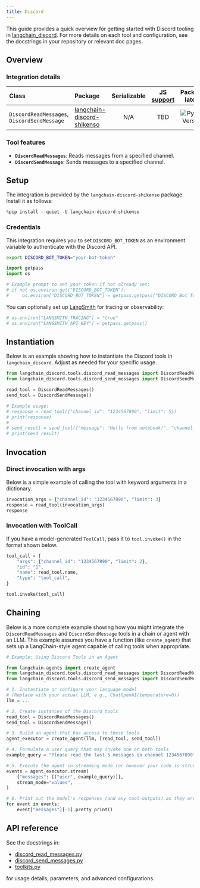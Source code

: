 ```yaml
---
title: Discord
---
```


This guide provides a quick overview for getting started with Discord tooling in [langchain_discord](/oss/integrations/tools/). For more details on each tool and configuration, see the docstrings in your repository or relevant doc pages.

## Overview

### Integration details

| Class                                | Package                                                                 | Serializable | [JS support](https://js.langchain.com/docs/integrations/tools/langchain_discord) |                                             Package latest                                              |
| :---                                 |:------------------------------------------------------------------------| :---:        | :---:                                                                           |:-------------------------------------------------------------------------------------------------------:|
| `DiscordReadMessages`, `DiscordSendMessage` | [langchain-discord-shikenso](https://github.com/Shikenso-Analytics/langchain-discord) | N/A          | TBD                                                                             | ![PyPI - Version](https://img.shields.io/pypi/v/langchain-discord-shikenso?style=flat-square&label=%20) |

### Tool features

- **`DiscordReadMessages`**: Reads messages from a specified channel.
- **`DiscordSendMessage`**: Sends messages to a specified channel.

## Setup

The integration is provided by the `langchain-discord-shikenso` package. Install it as follows:


```python
%pip install --quiet -U langchain-discord-shikenso
```

### Credentials

This integration requires you to set `DISCORD_BOT_TOKEN` as an environment variable to authenticate with the Discord API.

```bash
export DISCORD_BOT_TOKEN="your-bot-token"
```


```python
import getpass
import os

# Example prompt to set your token if not already set:
# if not os.environ.get("DISCORD_BOT_TOKEN"):
#     os.environ["DISCORD_BOT_TOKEN"] = getpass.getpass("DISCORD Bot Token:\n")
```

You can optionally set up [LangSmith](https://smith.langchain.com/) for tracing or observability:


```python
# os.environ["LANGSMITH_TRACING"] = "true"
# os.environ["LANGSMITH_API_KEY"] = getpass.getpass()
```

## Instantiation

Below is an example showing how to instantiate the Discord tools in `langchain_discord`. Adjust as needed for your specific usage.


```python
from langchain_discord.tools.discord_read_messages import DiscordReadMessages
from langchain_discord.tools.discord_send_messages import DiscordSendMessage

read_tool = DiscordReadMessages()
send_tool = DiscordSendMessage()

# Example usage:
# response = read_tool({"channel_id": "1234567890", "limit": 5})
# print(response)
#
# send_result = send_tool({"message": "Hello from notebook!", "channel_id": "1234567890"})
# print(send_result)
```

## Invocation

### Direct invocation with args

Below is a simple example of calling the tool with keyword arguments in a dictionary.


```python
invocation_args = {"channel_id": "1234567890", "limit": 3}
response = read_tool(invocation_args)
response
```

### Invocation with ToolCall

If you have a model-generated `ToolCall`, pass it to `tool.invoke()` in the format shown below.


```python
tool_call = {
    "args": {"channel_id": "1234567890", "limit": 2},
    "id": "1",
    "name": read_tool.name,
    "type": "tool_call",
}

tool.invoke(tool_call)
```

## Chaining

Below is a more complete example showing how you might integrate the `DiscordReadMessages` and `DiscordSendMessage` tools in a chain or agent with an LLM. This example assumes you have a function (like `create_agent`) that sets up a LangChain-style agent capable of calling tools when appropriate.

```python
# Example: Using Discord Tools in an Agent

from langchain.agents import create_agent
from langchain_discord.tools.discord_read_messages import DiscordReadMessages
from langchain_discord.tools.discord_send_messages import DiscordSendMessage

# 1. Instantiate or configure your language model
# (Replace with your actual LLM, e.g., ChatOpenAI(temperature=0))
llm = ...

# 2. Create instances of the Discord tools
read_tool = DiscordReadMessages()
send_tool = DiscordSendMessage()

# 3. Build an agent that has access to these tools
agent_executor = create_agent(llm, [read_tool, send_tool])

# 4. Formulate a user query that may invoke one or both tools
example_query = "Please read the last 5 messages in channel 1234567890"

# 5. Execute the agent in streaming mode (or however your code is structured)
events = agent_executor.stream(
    {"messages": [("user", example_query)]},
    stream_mode="values",
)

# 6. Print out the model's responses (and any tool outputs) as they arrive
for event in events:
    event["messages"][-1].pretty_print()
```

## API reference

See the docstrings in:
- [discord_read_messages.py](https://github.com/Shikenso-Analytics/langchain-discord/blob/main/langchain_discord/tools/discord_read_messages.py)
- [discord_send_messages.py](https://github.com/Shikenso-Analytics/langchain-discord/blob/main/langchain_discord/tools/discord_send_messages.py)
- [toolkits.py](https://github.com/Shikenso-Analytics/langchain-discord/blob/main/langchain_discord/toolkits.py)

for usage details, parameters, and advanced configurations.

